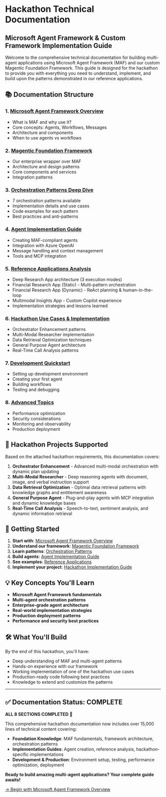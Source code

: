 # Hackathon Technical Documentation

## Microsoft Agent Framework & Custom Framework Implementation Guide

Welcome to the comprehensive technical documentation for building multi-agent applications using Microsoft Agent Framework (MAF) and our custom Magentic Foundation Framework. This guide is designed for the hackathon to provide you with everything you need to understand, implement, and build upon the patterns demonstrated in our reference applications.

## 📚 Documentation Structure

### 1. [Microsoft Agent Framework Overview](./01-maf-overview.md)
- What is MAF and why use it?
- Core concepts: Agents, Workflows, Messages
- Architecture and components
- When to use agents vs workflows

### 2. [Magentic Foundation Framework](./02-framework-architecture.md)
- Our enterprise wrapper over MAF
- Architecture and design patterns
- Core components and services
- Integration patterns

### 3. [Orchestration Patterns Deep Dive](./03-orchestration-patterns.md)
- 7 orchestration patterns available
- Implementation details and use cases
- Code examples for each pattern
- Best practices and anti-patterns

### 4. [Agent Implementation Guide](./04-agent-implementation.md)
- Creating MAF-compliant agents
- Integration with Azure OpenAI
- Message handling and context management
- Tools and MCP integration

### 5. [Reference Applications Analysis](./05-reference-apps.md)
- Deep Research App architecture (3 execution modes)
- Financial Research App (Static) - Multi-pattern orchestration
- Financial Research App (Dynamic) - ReAct planning & human-in-the-loop
- Multimodal Insights App - Custom Copilot experience
- Implementation strategies and lessons learned

### 6. [Hackathon Use Cases & Implementation](./06-hackathon-implementation.md)
- Orchestrator Enhancement patterns
- Multi-Modal Researcher implementation
- Data Retrieval Optimization techniques
- General Purpose Agent architecture
- Real-Time Call Analysis patterns

### 7. [Development Quickstart](./07-development-guide.md)
- Setting up development environment
- Creating your first agent
- Building workflows
- Testing and debugging

### 8. [Advanced Topics](./08-advanced-topics.md)
- Performance optimization
- Security considerations
- Monitoring and observability
- Production deployment

## 🎯 Hackathon Projects Supported

Based on the attached hackathon requirements, this documentation covers:

1. **Orchestrator Enhancement** - Advanced multi-modal orchestration with dynamic plan updating
2. **Multi-Modal Researcher** - Deep reasoning agents with document, image, and verbal instruction support
3. **Data Retrieval Optimization** - Optimal data retrieval patterns with knowledge graphs and entitlement awareness
4. **General Purpose Agent** - Plug-and-play agents with MCP integration and dynamic knowledge bases
5. **Real-Time Call Analysis** - Speech-to-text, sentiment analysis, and dynamic information retrieval

## 🚀 Getting Started

1. **Start with**: [Microsoft Agent Framework Overview](./01-maf-overview.md)
2. **Understand our framework**: [Magentic Foundation Framework](./02-framework-architecture.md)
3. **Learn patterns**: [Orchestration Patterns](./03-orchestration-patterns.md)
4. **Build agents**: [Agent Implementation Guide](./04-agent-implementation.md)
5. **See examples**: [Reference Applications](./05-reference-apps.md)
6. **Implement your project**: [Hackathon Implementation Guide](./06-hackathon-implementation.md)

## 💡 Key Concepts You'll Learn

- **Microsoft Agent Framework fundamentals**
- **Multi-agent orchestration patterns**
- **Enterprise-grade agent architecture**
- **Real-world implementation strategies**
- **Production deployment patterns**
- **Performance and security best practices**

## 🛠 What You'll Build

By the end of this hackathon, you'll have:
- Deep understanding of MAF and multi-agent patterns
- Hands-on experience with our framework
- Working implementation of one of the hackathon use cases
- Production-ready code following best practices
- Knowledge to extend and customize the patterns

---

## ✅ Documentation Status: COMPLETE

**ALL 8 SECTIONS COMPLETED** 🎉

This comprehensive hackathon documentation now includes over 15,000 lines of technical content covering:
- **Foundation Knowledge**: MAF fundamentals, framework architecture, orchestration patterns
- **Implementation Guides**: Agent creation, reference analysis, hackathon-specific implementations  
- **Development & Production**: Environment setup, testing, performance optimization, deployment

**Ready to build amazing multi-agent applications? Your complete guide awaits!**

[→ Begin with Microsoft Agent Framework Overview](./01-maf-overview.md)